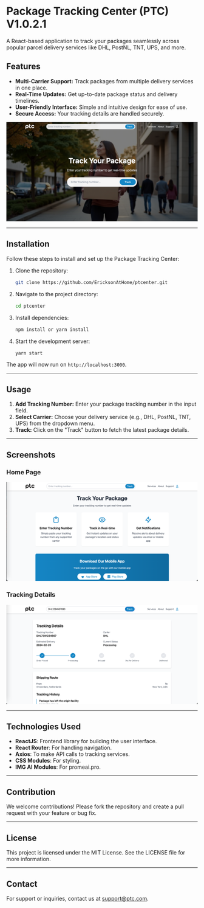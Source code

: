 # Package Tracking Center (PTC) V1.0.2.1

A React-based application to track your packages seamlessly across popular parcel delivery services like DHL, PostNL, TNT, UPS, and more.

## Features
- **Multi-Carrier Support:** Track packages from multiple delivery services in one place.
- **Real-Time Updates:** Get up-to-date package status and delivery timelines.
- **User-Friendly Interface:** Simple and intuitive design for ease of use.
- **Secure Access:** Your tracking details are handled securely.

![1564w3646 Page](https://raw.githubusercontent.com/EricksonAtHome/ptcenter/refs/heads/master/img/1564w3646.png)

---

## Installation
Follow these steps to install and set up the Package Tracking Center:

1. Clone the repository:
   ```bash
   git clone https://github.com/EricksonAtHome/ptcenter.git
   ```

2. Navigate to the project directory:
   ```bash
   cd ptcenter
   ```

3. Install dependencies:
   ```bash
   npm install or yarn install
   ```

4. Start the development server:
   ```bash
   yarn start
   ```

The app will now run on `http://localhost:3000`.

---

## Usage

1. **Add Tracking Number:** Enter your package tracking number in the input field.
2. **Select Carrier:** Choose your delivery service (e.g., DHL, PostNL, TNT, UPS) from the dropdown menu.
3. **Track:** Click on the "Track" button to fetch the latest package details.

---

## Screenshots
### Home Page
![38675354 Page](https://raw.githubusercontent.com/EricksonAtHome/ptcenter/refs/heads/master/img/38675354.png)

### Tracking Details
![Tracking Details](https://raw.githubusercontent.com/EricksonAtHome/ptcenter/refs/heads/master/img/25675684543.png)

---

## Technologies Used
- **ReactJS**: Frontend library for building the user interface.
- **React Router**: For handling navigation.
- **Axios**: To make API calls to tracking services.
- **CSS Modules**: For styling.
- **IMG AI Modules**: For promeai.pro.

---

## Contribution
We welcome contributions! Please fork the repository and create a pull request with your feature or bug fix.

---

## License
This project is licensed under the MIT License. See the LICENSE file for more information.

---

## Contact
For support or inquiries, contact us at [support@ptc.com](mailto:support@ptc.com).
